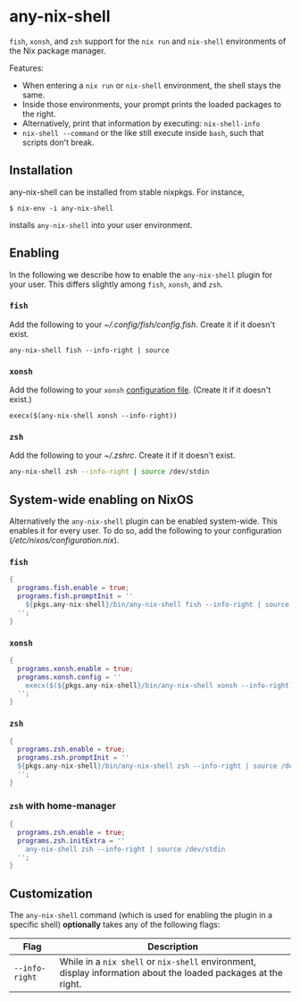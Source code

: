 # any-nix-shell

`fish`, `xonsh`, and `zsh` support for the `nix run` and `nix-shell`
environments of the Nix package manager.

Features:

* When entering a `nix run` or `nix-shell` environment, the shell stays the same.
* Inside those environments, your prompt prints the loaded packages to the right.
* Alternatively, print that information by executing: `nix-shell-info`
* `nix-shell --command` or the like still execute inside `bash`, such that scripts don't break.

## Installation

any-nix-shell can be installed from stable nixpkgs.
For instance,

```console
$ nix-env -i any-nix-shell
```

installs `any-nix-shell` into your user environment.

## Enabling

In the following we describe how to enable the `any-nix-shell` plugin
for your user.
This differs slightly among `fish`, `xonsh`, and `zsh`.

### `fish`

Add the following to your *~/.config/fish/config.fish*.
Create it if it doesn't exist.

```fish
any-nix-shell fish --info-right | source
```

### `xonsh`

Add the following to your `xonsh`
[configuration file](https://xon.sh/xonshrc.html).
(Create it if it doesn't exist.)

```xonsh
execx($(any-nix-shell xonsh --info-right))
```

### `zsh`

Add the following to your *~/.zshrc*.
Create it if it doesn't exist.

```zsh
any-nix-shell zsh --info-right | source /dev/stdin
```

## System-wide enabling on NixOS

Alternatively the `any-nix-shell` plugin can be enabled system-wide.
This enables it for every user.
To do so, add the following to your configuration (*/etc/nixos/configuration.nix*).

### `fish`

```nix
{
  programs.fish.enable = true;
  programs.fish.promptInit = ''
    ${pkgs.any-nix-shell}/bin/any-nix-shell fish --info-right | source
  '';
}
```

### `xonsh`

```nix
{
  programs.xonsh.enable = true;
  programs.xonsh.config = ''
    execx($(${pkgs.any-nix-shell}/bin/any-nix-shell xonsh --info-right))
  '';
}
```

### `zsh`

```nix
{
  programs.zsh.enable = true;
  programs.zsh.promptInit = ''
  ${pkgs.any-nix-shell}/bin/any-nix-shell zsh --info-right | source /dev/stdin
  '';
}
```

### `zsh` with home-manager

```nix
{
  programs.zsh.enable = true;
  programs.zsh.initExtra = ''
    any-nix-shell zsh --info-right | source /dev/stdin
  '';
}
```

## Customization

The `any-nix-shell` command (which is used for enabling the plugin in a specific shell) **optionally** takes any of the following flags:

| Flag | Description |
| - | - |
| `--info-right` | While in a `nix shell` or `nix-shell` environment, display information about the loaded packages at the right. |
